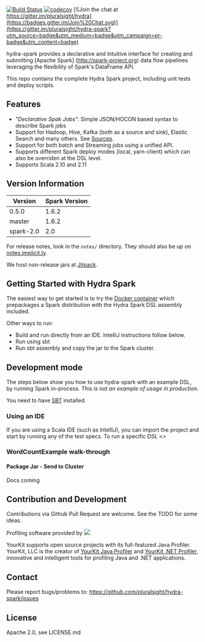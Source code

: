 [![Build Status](https://travis-ci.org/pluralsight/hydra-spark.svg?branch=master)](https://travis-ci.org/pluralsight/hydra-spark)
[![codecov](https://codecov.io/gh/pluralsight/hydra-spark/branch/master/graph/badge.svg)](https://codecov.io/gh/pluralsight/hydra-spark)
[![Join the chat at https://gitter.im/pluralsight/hydra](https://badges.gitter.im/Join%20Chat.svg)](https://gitter.im/pluralsight/hydra-spark?utm_source=badge&utm_medium=badge&utm_campaign=pr-badge&utm_content=badge)

hydra-spark provides a declarative and intuitive interface for creating and submitting [Apache Spark] (http://spark-project.org) 
data flow pipelines leveraging the flexibility of Spark's DataFrame API.

This repo contains the complete Hydra Spark project, including unit tests and deploy scripts.

## Features

- *"Declarative Spak Jobs"*: Simple JSON/HOCON based syntax to describe Spark jobs
- Support for Hadoop, Hive, Kafka (both as a source and sink), Elastic Search and many others. See [Sources](doc/sources.md).
- Support for both batch and Streaming jobs using a unified API. 
- Supports different Spark deploy modes (local, yarn-client) which can also be overriden at the DSL level.
- Supports Scala 2.10 and 2.11

## Version Information

| Version     | Spark Version |
|-------------|---------------|
| 0.5.0       | 1.6.2         |
| master      | 1.6.2         |
| spark-2.0   | 2.0           |

For release notes, look in the `notes/` directory.  They should also be up on [notes.implicit.ly](http://notes.implicit.ly/search/spark-jobserver).

We host non-release jars at [Jitpack](https://jitpack.io).

## Getting Started with Hydra Spark

The easiest way to get started is to try the [Docker container](doc/docker.md) which prepackages a Spark distribution with the Hydra Spark DSL assembly included.

Other ways to run:

* Build and run directly from an IDE. IntelliJ instructions follow below. 
* Run using sbt
* Run sbt assembly and copy the jar to the Spark cluster.

## Development mode

The steps below show you how to use hydra-spark with an example DSL, by running Spark in-process.  *This is not an example of usage in production.*

You need to have [SBT](http://www.scala-sbt.org/release/docs/Getting-Started/Setup.html) installed.

### Using an IDE
If you are using a Scala IDE (such as IntelliJ), you can import the project and start by running any of the test specs.  To run a specific DSL <<more docs coming>>

### WordCountExample walk-through

#### Package Jar - Send to Cluster
Docs coming

## Contribution and Development
Contributions via Github Pull Request are welcome.  See the TODO for some ideas.


Profiling software provided by ![](https://www.yourkit.com/images/yklogo.png)

YourKit supports open source projects with its full-featured Java Profiler.
YourKit, LLC is the creator of <a href="https://www.yourkit.com/java/profiler/">YourKit Java Profiler</a>
and <a href="https://www.yourkit.com/.net/profiler/">YourKit .NET Profiler</a>,
innovative and intelligent tools for profiling Java and .NET applications.


## Contact

Please report bugs/problems to:
<https://github.com/pluralsight/hydra-spark/issues>

## License
Apache 2.0, see LICENSE.md

